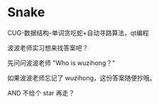 # Snake
CUG-数据结构-单词贪吃蛇+自动寻路算法，qt编程

波波老师实习想来找答案吧？

先问问波波老师 "Who is wuzihong？"

如果波波老师忘记了 wuzihong，这份答案随便抄哦。

AND 不给个 star 再走？
